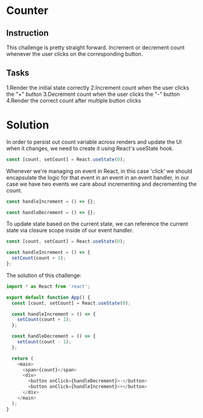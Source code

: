 # Counter

## Instruction

This challenge is pretty straight forward. Increment or decrement count whenever the user clicks on the corresponding button.

## Tasks

1.Render the initial state correctly
2.Increment count when the user clicks the "+" button
3.Decrement count when the user clicks the "-" button
4.Render the correct count after multiple button clicks

# Solution

In order to persist out count variable across renders and update the UI when it changes, we need to create it using React's useState hook.

```javascript
const [count, setCount] = React.useState(0);
```

Whenever we're managing on event in React, in this case 'click' we should encapsulate the logic for that event in an event in an event handler, in our case we have two events we care about incrementing and decrementing the count.

```javascript
const handleIncrement = () => {};

const handleDecrement = () => {};
```

To update state based on the current state, we can reference the current state via closure scope inside of our event handler.

```javascript
const [count, setCount] = React.useState(0);

const handleIncrement = () => {
  setCount(count + 1);
};
```

The solution of this challenge:

```javascript
import * as React from 'react';

export default function App() {
  const [count, setCount] = React.useState(0);

  const handleIncrement = () => {
    setCount(count + 1);
  };

  const handleDecrement = () => {
    setCount(count - 1);
  };

  return (
    <main>
      <span>{count}</span>
      <div>
        <button onClick={handleDecrement}>-</button>
        <button onClick={handleIncrement}>+</button>
      </div>
    </main>
  );
}
```
